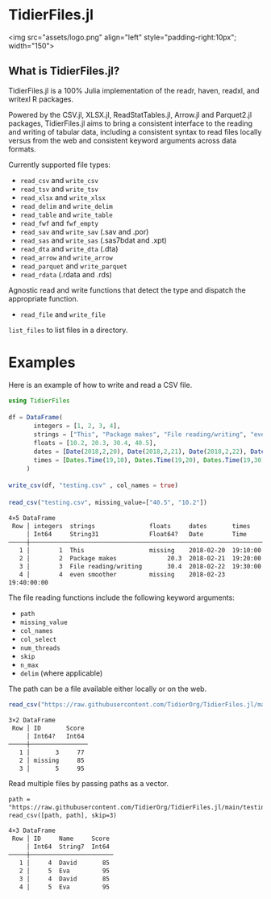 # TidierFiles.jl

<img src="assets/logo.png" align="left" style="padding-right:10px"; width="150"></img>

## What is TidierFiles.jl?

TidierFiles.jl is a 100% Julia implementation of the readr, haven, readxl, and writexl R packages.

Powered by the CSV.jl, XLSX.jl, ReadStatTables.jl, Arrow.jl and Parquet2.jl packages, TidierFiles.jl aims to bring a consistent interface to the reading and writing of tabular data, including a consistent syntax to read files locally versus from the web and consistent keyword arguments across data formats.


Currently supported file types:
- `read_csv` and `write_csv`
- `read_tsv` and `write_tsv`
- `read_xlsx` and `write_xlsx`
- `read_delim` and `write_delim`
- `read_table` and `write_table`
- `read_fwf` and `fwf_empty`
- `read_sav` and `write_sav` (.sav and .por)
- `read_sas` and `write_sas` (.sas7bdat and .xpt)
- `read_dta` and `write_dta` (.dta) 
- `read_arrow` and `write_arrow`
- `read_parquet` and `write_parquet`
- `read_rdata` (.rdata and .rds)

Agnostic read and write functions that detect the type and dispatch the appropriate function. 
- `read_file` and `write_file` 

`list_files` to list files in a directory.

# Examples

Here is an example of how to write and read a CSV file.

```julia
using TidierFiles

df = DataFrame(
       integers = [1, 2, 3, 4],
       strings = ["This", "Package makes", "File reading/writing", "even smoother"],
       floats = [10.2, 20.3, 30.4, 40.5],
       dates = [Date(2018,2,20), Date(2018,2,21), Date(2018,2,22), Date(2018,2,23)],
       times = [Dates.Time(19,10), Dates.Time(19,20), Dates.Time(19,30), Dates.Time(19,40)]
     )

write_csv(df, "testing.csv" , col_names = true)

read_csv("testing.csv", missing_value=["40.5", "10.2"])
```

```
4×5 DataFrame
 Row │ integers  strings               floats     dates       times    
     │ Int64     String31              Float64?   Date        Time     
─────┼─────────────────────────────────────────────────────────────────
   1 │        1  This                  missing    2018-02-20  19:10:00
   2 │        2  Package makes              20.3  2018-02-21  19:20:00
   3 │        3  File reading/writing       30.4  2018-02-22  19:30:00
   4 │        4  even smoother         missing    2018-02-23  19:40:00:00
```

The file reading functions include the following keyword arguments:
- `path`
- `missing_value`
- `col_names`
- `col_select`
- `num_threads`
- `skip`
- `n_max`
- `delim` (where applicable)

The path can be a file available either locally or on the web.

```julia
read_csv("https://raw.githubusercontent.com/TidierOrg/TidierFiles.jl/main/testing_files/csvtest.csv", skip = 2, n_max = 3, col_select = ["ID", "Score"], missing_value = ["4"])
```
```
3×2 DataFrame
 Row │ ID       Score 
     │ Int64?   Int64 
─────┼────────────────
   1 │       3     77
   2 │ missing     85
   3 │       5     95
```

Read multiple files by passing paths as a vector. 
```
path = "https://raw.githubusercontent.com/TidierOrg/TidierFiles.jl/main/testing_files/csvtest.csv"
read_csv([path, path], skip=3)
```
```
4×3 DataFrame
 Row │ ID     Name     Score 
     │ Int64  String7  Int64 
─────┼───────────────────────
   1 │     4  David       85
   2 │     5  Eva         95
   3 │     4  David       85
   4 │     5  Eva         95
```